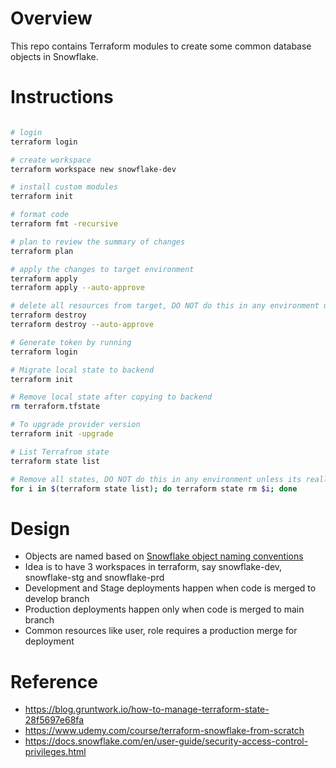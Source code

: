 # Overview
This repo contains Terraform modules to create some common database objects in Snowflake.

# Instructions

```bash

# login
terraform login

# create workspace
terraform workspace new snowflake-dev

# install custom modules
terraform init

# format code
terraform fmt -recursive

# plan to review the summary of changes
terraform plan

# apply the changes to target environment
terraform apply
terraform apply --auto-approve

# delete all resources from target, DO NOT do this in any environment unless its really needed 🔥
terraform destroy
terraform destroy --auto-approve

# Generate token by running
terraform login

# Migrate local state to backend
terraform init

# Remove local state after copying to backend
rm terraform.tfstate

# To upgrade provider version
terraform init -upgrade

# List Terrafrom state
terraform state list

# Remove all states, DO NOT do this in any environment unless its really needed 🔥
for i in $(terraform state list); do terraform state rm $i; done
```

# Design

- Objects are named based on [Snowflake object naming conventions](https://www.entechlog.com/blog/data/snowflake-object-naming-conventions/)
- Idea is to have 3 workspaces in terraform, say snowflake-dev, snowflake-stg and snowflake-prd
- Development and Stage deployments happen when code is merged to develop branch
- Production deployments happen only when code is merged to main branch
- Common resources like user, role requires a production merge for deployment

# Reference 
- https://blog.gruntwork.io/how-to-manage-terraform-state-28f5697e68fa
- https://www.udemy.com/course/terraform-snowflake-from-scratch
- https://docs.snowflake.com/en/user-guide/security-access-control-privileges.html